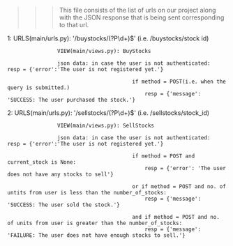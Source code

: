 >>>This file consists of the list of urls on our project along with the JSON response that is being sent corresponding to that url.

                    
1:       	URLS(main/urls.py): '/buystocks/(?P<id>\d+)$' (i.e. /buystocks/stock id)

					VIEW(main/views.py): BuyStocks
					
					json data: in case the user is not authenticated:	resp = {'error':'The user is not registered yet.'}

											if method = POST(i.e. when the query is submitted.)
												resp = {'message': 'SUCCESS: The user purchased the stock.'}


2:        URLS(main/urls.py): '/sellstocks/(?P<id>\d+)$' (i.e. /sellstocks/stock_id)

					VIEW(main/views.py): SellStocks     
					
					json data: in case the user is not authenticated:	resp = {'error':'The user is not registered yet.'}

											if method = POST and current_stock is None:
												resp = {'error': 'The user does not have any stocks to sell'}   

											or if method = POST and no. of untits from user is less than the number_of_stocks:
												resp = {'message': 'SUCCESS: The user sold the stock.'}

											and if method = POST and no. of units from user is greater than the number_of_stocks:
												resp = {'message': 'FAILURE: The user does not have enough stocks to sell.'} 

